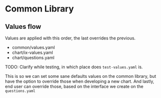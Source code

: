 # Common Library

## Values flow

Values are applied with this order, the last overrides the previous.

- common/values.yaml
- chart/ix-values.yaml
- chart/questions.yaml

TODO: Clarify while testing, in which place does `test-values.yaml` is.

This is so we can set some sane defaults values on the common library, but have the option
to override those when developing a new chart. And lastly, end user can override those, based
on the interface we create on the `questions.yaml`
